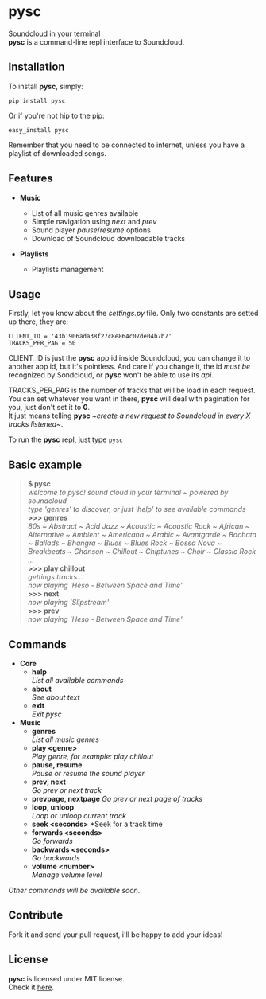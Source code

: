 pysc
====

[Soundcloud](http://www.soundcloud.com/) in your terminal  
**pysc** is a command-line repl interface to Soundcloud.

Installation
------------
To install **pysc**, simply:  

    pip install pysc

Or if you're not hip to the pip:

    easy_install pysc

Remember that you need to be connected to internet, unless you have a playlist of downloaded songs.

Features
--------

* **Music**
  * List of all music genres available
  * Simple navigation using *next* and *prev*
  * Sound player *pause*/*resume* options
  * Download of Soundcloud downloadable tracks


* **Playlists**
  * Playlists management

Usage
-----

Firstly, let you know about the *settings.py* file. Only two constants are setted up there, they are:  

    CLIENT_ID = '43b1906ada38f27c8e864c07de04b7b7'
    TRACKS_PER_PAG = 50

CLIENT\_ID is just the **pysc** app id inside Soundcloud, you can change it to another app id, but it's pointless. And care if you change it, the id *must be* recognized by Sondcloud, or **pysc** won't be able to use its *api*.  

TRACKS\_PER\_PAG is the number of tracks that will be load in each request. You can set whatever you want in there, **pysc** will deal with pagination for you, just don't set it to **0**.  
It just means telling **pysc** *~create a new request to Soundcloud in every X tracks listened~*.

To run the **pysc** repl, just type `pysc`

Basic example
-------------
>**$ pysc**  
>*welcome to pysc! sound cloud in your terminal ~ powered by soundcloud*  
>*type 'genres' to discover, or just 'help' to see available commands*  
>**&gt;&gt;&gt; genres**  
>*80s ~ Abstract ~ Acid Jazz ~ Acoustic ~ Acoustic Rock ~ African ~ Alternative ~ Ambient ~ Americana ~ Arabic ~ Avantgarde ~ Bachata ~ Ballads ~ Bhangra ~ Blues ~ Blues Rock ~ Bossa Nova ~ Breakbeats ~ Chanson ~ Chillout ~ Chiptunes ~ Choir ~ Classic Rock ...*  
>**&gt;&gt;&gt; play chillout**  
>*gettings tracks...*  
>*now playing 'Heso - Between Space and Time'*  
>**&gt;&gt;&gt; next**  
>*now playing 'Slipstream'*  
>**&gt;&gt;&gt; prev**  
>*now playing 'Heso - Between Space and Time'*

Commands
--------
* **Core**
  * **help**  
    *List all available commands*
  * **about**  
    *See about text*
  * **exit**  
    *Exit pysc*
* **Music**
  * **genres**  
    *List all music genres*
  * **play &lt;genre&gt;**  
    *Play genre, for example: play chillout*
  * **pause, resume**  
    *Pause or resume the sound player*
  * **prev, next**  
    *Go prev or next track*
  * **prevpage, nextpage**
    *Go prev or next page of tracks*
  * **loop, unloop**  
    *Loop or unloop current track*
  * **seek &lt;seconds&gt;**
    *Seek for a track time
  * **forwards &lt;seconds&gt;**  
    *Go forwards*
  * **backwards &lt;seconds&gt;**  
    *Go backwards*
  * **volume &lt;number&gt;**  
    *Manage volume level*

*Other commands will be available soon*.

Contribute
----------
Fork it and send your pull request, i'll be happy to add your ideas!

License
-------
**pysc** is licensed under MIT license.  
Check it [here](https://github.com/ramonsaraiva/pysc/blob/master/LICENSE).
